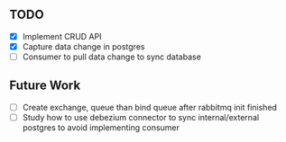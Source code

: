 

## TODO
* [X] Implement CRUD API
* [X] Capture data change in postgres
* [ ] Consumer to pull data change to sync database

## Future Work

* [ ] Create exchange, queue than bind queue after rabbitmq init finished
* [ ] Study how to use debezium connector to sync internal/external postgres to avoid implementing consumer